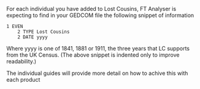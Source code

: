 For each individual you have added to Lost Cousins, FT Analyser is expecting to find in your GEDCOM file the following snippet of information

    1 EVEN 
        2 TYPE Lost Cousins 
        2 DATE yyyy

Where yyyy is one of  1841, 1881 or 1911,  the three years that LC supports from the UK Census. (The above snippet is indented only to improve readability.)

The individual guides will provide more detail on how to achive this with each product